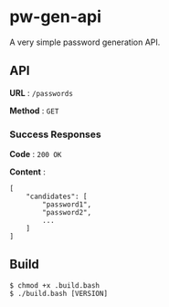 # pw-gen-api
A very simple password generation API.

## API

**URL** : `/passwords`

**Method** : `GET`

### Success Responses

**Code** : `200 OK`

**Content** :
```
[
    "candidates": [
        "password1",
        "password2",
        ...
    ]
]
```

## Build
```
$ chmod +x .build.bash
$ ./build.bash [VERSION]
``` 